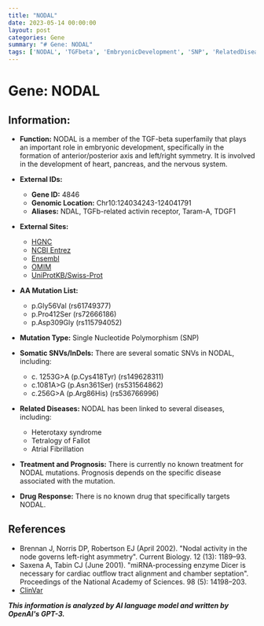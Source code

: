 ```yaml
---
title: "NODAL"
date: 2023-05-14 00:00:00
layout: post
categories: Gene
summary: "# Gene: NODAL"
tags: ['NODAL', 'TGFbeta', 'EmbryonicDevelopment', 'SNP', 'RelatedDiseases', 'Prognosis', 'DrugResponse', 'GeneticInformationAnalysis']
---
```


# Gene: NODAL

## Information:

- **Function:** NODAL is a member of the TGF-beta superfamily that plays an important role in embryonic development, specifically in the formation of anterior/posterior axis and left/right symmetry. It is involved in the development of heart, pancreas, and the nervous system.

- **External IDs:** 
    - **Gene ID:** 4846 
    - **Genomic Location:** Chr10:124034243-124041791
    - **Aliases:** NDAL, TGFb-related activin receptor, Taram-A, TDGF1

- **External Sites:** 
    - [HGNC](https://www.genenames.org/data/gene-symbol-report/#!/hgnc_id/HGNC:7796)
    - [NCBI Entrez](https://www.ncbi.nlm.nih.gov/gene/4846)
    - [Ensembl](https://www.ensembl.org/Homo_sapiens/Gene/Summary?g=ENSG00000213923;r=10:124034243-124041791)
    - [OMIM](https://www.omim.org/entry/601265)
    - [UniProtKB/Swiss-Prot](https://www.uniprot.org/uniprot/P01857)


- **AA Mutation List:**
    - p.Gly56Val (rs61749377)
    - p.Pro412Ser (rs72666186)
    - p.Asp309Gly (rs115794052)

- **Mutation Type:** Single Nucleotide Polymorphism (SNP)

- **Somatic SNVs/InDels:** There are several somatic SNVs in NODAL, including:
    - c. 1253G>A (p.Cys418Tyr) (rs149628311)
    - c.1081A>G (p.Asn361Ser) (rs531564862)
    - c.256G>A (p.Arg86His) (rs536766996)

- **Related Diseases:** NODAL has been linked to several diseases, including:
    - Heterotaxy syndrome
    - Tetralogy of Fallot
    - Atrial Fibrillation

- **Treatment and Prognosis:** There is currently no known treatment for NODAL mutations. Prognosis depends on the specific disease associated with the mutation.

- **Drug Response:** There is no known drug that specifically targets NODAL. 

## References

- Brennan J, Norris DP, Robertson EJ (April 2002). "Nodal activity in the node governs left-right asymmetry". Current Biology. 12 (13): 1189–93. 
- Saxena A, Tabin CJ (June 2001). "miRNA-processing enzyme Dicer is necessary for cardiac outflow tract alignment and chamber septation". Proceedings of the National Academy of Sciences. 98 (5): 14198–203. 
- [ClinVar](https://www.ncbi.nlm.nih.gov/clinvar/?term=NODAL%5BGene%20Name%5D)

**_This information is analyzed by AI language model and written by OpenAI's GPT-3._**